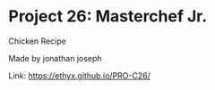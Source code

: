 # Project 26: Masterchef Jr.
 Chicken Recipe

Made by jonathan joseph 

Link: https://ethyx.github.io/PRO-C26/
